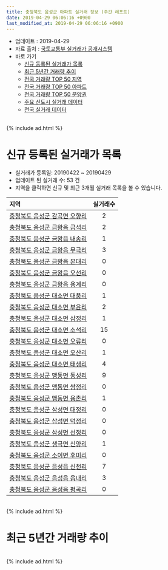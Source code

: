 ```yaml
---
title: 충청북도 음성군 아파트 실거래 정보 (주간 레포트)
date: 2019-04-29 06:06:16 +0900
last_modified_at: 2019-04-29 06:06:16 +0900
---
```


* 업데이트 : 2019-04-29
* 자료 출처 : [국토교통부 실거래가 공개시스템](http://rt.molit.go.kr)
* 바로 가기
    * [신규 등록된 실거래가 목록](#신규-등록된-실거래가-목록)
    * [최근 5년간 거래량 추이](#최근-5년간-거래량-추이)
    * [전국 거래량 TOP 50 지역](https://inasie.github.io/apt-trade-info/최근-3개월-전국에서-가장-거래가-많이-발생한-지역)
    * [전국 거래량 TOP 50 아파트](https://inasie.github.io/apt-trade-info/최근-3개월-전국에서-가장-거래가-많이-발생한-아파트)
    * [전국 거래량 TOP 50 분양권](https://inasie.github.io/apt-trade-info/최근-3개월-전국에서-가장-거래가-많이-발생한-분양권)
    * [주요 신도시 실거래 데이터](https://inasie.github.io/apt-trade-info/주요-신도시)
    * [전국 실거래 데이터](https://inasie.github.io/apt-trade-info/전국)

<br>
{% include ad.html %}
<br>

# 신규 등록된 실거래가 목록
* 실거래가 등록일: 20190422 ~ 20190429
* 업데이트 된 실거래 수: 53 건
* 지역을 클릭하면 신규 및 최근 3개월 실거래 목록을 볼 수 있습니다.


|지역|실거래수|
|:---|:---:|
|[충청북도 음성군 감곡면 오향리](https://inasie.github.io/apt-trade-info/충청북도-음성군-감곡면-오향리)|2|
|[충청북도 음성군 금왕읍 금석리](https://inasie.github.io/apt-trade-info/충청북도-음성군-금왕읍-금석리)|2|
|[충청북도 음성군 금왕읍 내송리](https://inasie.github.io/apt-trade-info/충청북도-음성군-금왕읍-내송리)|1|
|[충청북도 음성군 금왕읍 무극리](https://inasie.github.io/apt-trade-info/충청북도-음성군-금왕읍-무극리)|3|
|[충청북도 음성군 금왕읍 본대리](https://inasie.github.io/apt-trade-info/충청북도-음성군-금왕읍-본대리)|0|
|[충청북도 음성군 금왕읍 오선리](https://inasie.github.io/apt-trade-info/충청북도-음성군-금왕읍-오선리)|0|
|[충청북도 음성군 금왕읍 용계리](https://inasie.github.io/apt-trade-info/충청북도-음성군-금왕읍-용계리)|0|
|[충청북도 음성군 대소면 대풍리](https://inasie.github.io/apt-trade-info/충청북도-음성군-대소면-대풍리)|1|
|[충청북도 음성군 대소면 부윤리](https://inasie.github.io/apt-trade-info/충청북도-음성군-대소면-부윤리)|2|
|[충청북도 음성군 대소면 삼정리](https://inasie.github.io/apt-trade-info/충청북도-음성군-대소면-삼정리)|1|
|[충청북도 음성군 대소면 소석리](https://inasie.github.io/apt-trade-info/충청북도-음성군-대소면-소석리)|15|
|[충청북도 음성군 대소면 오류리](https://inasie.github.io/apt-trade-info/충청북도-음성군-대소면-오류리)|0|
|[충청북도 음성군 대소면 오산리](https://inasie.github.io/apt-trade-info/충청북도-음성군-대소면-오산리)|1|
|[충청북도 음성군 대소면 태생리](https://inasie.github.io/apt-trade-info/충청북도-음성군-대소면-태생리)|4|
|[충청북도 음성군 맹동면 동성리](https://inasie.github.io/apt-trade-info/충청북도-음성군-맹동면-동성리)|9|
|[충청북도 음성군 맹동면 쌍정리](https://inasie.github.io/apt-trade-info/충청북도-음성군-맹동면-쌍정리)|0|
|[충청북도 음성군 맹동면 용촌리](https://inasie.github.io/apt-trade-info/충청북도-음성군-맹동면-용촌리)|1|
|[충청북도 음성군 삼성면 대정리](https://inasie.github.io/apt-trade-info/충청북도-음성군-삼성면-대정리)|0|
|[충청북도 음성군 삼성면 덕정리](https://inasie.github.io/apt-trade-info/충청북도-음성군-삼성면-덕정리)|0|
|[충청북도 음성군 삼성면 선정리](https://inasie.github.io/apt-trade-info/충청북도-음성군-삼성면-선정리)|0|
|[충청북도 음성군 생극면 신양리](https://inasie.github.io/apt-trade-info/충청북도-음성군-생극면-신양리)|1|
|[충청북도 음성군 소이면 후미리](https://inasie.github.io/apt-trade-info/충청북도-음성군-소이면-후미리)|0|
|[충청북도 음성군 음성읍 신천리](https://inasie.github.io/apt-trade-info/충청북도-음성군-음성읍-신천리)|7|
|[충청북도 음성군 음성읍 읍내리](https://inasie.github.io/apt-trade-info/충청북도-음성군-음성읍-읍내리)|3|
|[충청북도 음성군 음성읍 평곡리](https://inasie.github.io/apt-trade-info/충청북도-음성군-음성읍-평곡리)|0|


<br>
{% include ad.html %}
<br>

# 최근 5년간 거래량 추이


<div style="width:100%;">
    <canvas id="deal_progress" height="200"></canvas>
</div>

<script>
new Chart(document.getElementById("deal_progress"), {
    type: 'line',
    data: {
        labels: ['201404','201405','201406','201407','201408','201409','201410','201411','201412','201501','201502','201503','201504','201505','201506','201507','201508','201509','201510','201511','201512','201601','201602','201603','201604','201605','201606','201607','201608','201609','201610','201611','201612','201701','201702','201703','201704','201705','201706','201707','201708','201709','201710','201711','201712','201801','201802','201803','201804','201805','201806','201807','201808','201809','201810','201811','201812','201901','201902','201903','201904'],
        datasets: [{
            label: '매매',
            pointRadius: 1,
            data: [137, 71, 95, 90, 71, 76, 72, 76, 66, 86, 82, 88, 88, 68, 74, 63, 78, 66, 104, 72, 72, 85, 68, 97, 103, 82, 84, 93, 89, 95, 105, 103, 64, 36, 100, 100, 101, 118, 86, 118, 86, 76, 97, 69, 63, 78, 71, 85, 78, 72, 90, 73, 88, 85, 103, 67, 54, 93, 101, 80, 55],
            borderColor: "rgba(255, 201, 14, 1)",
            backgroundColor: "rgba(255, 201, 14, 0.5)",
            fill: false,
            lineTension: 0
        },{
            label: '전월세',
            pointRadius: 1,
            data: [84, 70, 78, 83, 100, 59, 69, 63, 97, 84, 98, 93, 82, 95, 59, 55, 42, 52, 69, 70, 82, 57, 90, 83, 75, 58, 47, 69, 47, 59, 49, 40, 66, 54, 74, 57, 57, 76, 76, 73, 76, 88, 70, 75, 69, 90, 70, 63, 75, 71, 68, 79, 65, 65, 85, 57, 92, 81, 67, 76, 28],
            borderColor: "rgba(0, 141, 185, 1)",
            backgroundColor: "rgba(0, 141, 185, 0.5)",
            fill: false,
            lineTension: 0
        }
        ]
    },
    options: {
        responsive: true,
        title: {
            display: false
        },
        tooltips: {
            mode: 'index',
            intersect: false
        },
        hover: {
            mode: 'nearest',
            intersect: true
        },
        scales: {
            xAxes: [{
                display: true,
                scaleLabel: {
                    display: true,
                    labelString: '년/월'
                }
            }],
            yAxes: [{
                display: true,
                ticks: {
                    suggestedMin: 0,
                },
                scaleLabel: {
                    display: true,
                    labelString: '실거래 수'
                }
            }]
        }
    }
});

</script>


<br>
{% include ad.html %}
<br>

